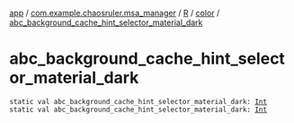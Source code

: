 [app](../../../index.md) / [com.example.chaosruler.msa_manager](../../index.md) / [R](../index.md) / [color](index.md) / [abc_background_cache_hint_selector_material_dark](.)

# abc_background_cache_hint_selector_material_dark

`static val abc_background_cache_hint_selector_material_dark: `[`Int`](https://kotlinlang.org/api/latest/jvm/stdlib/kotlin/-int/index.html)
`static val abc_background_cache_hint_selector_material_dark: `[`Int`](https://kotlinlang.org/api/latest/jvm/stdlib/kotlin/-int/index.html)